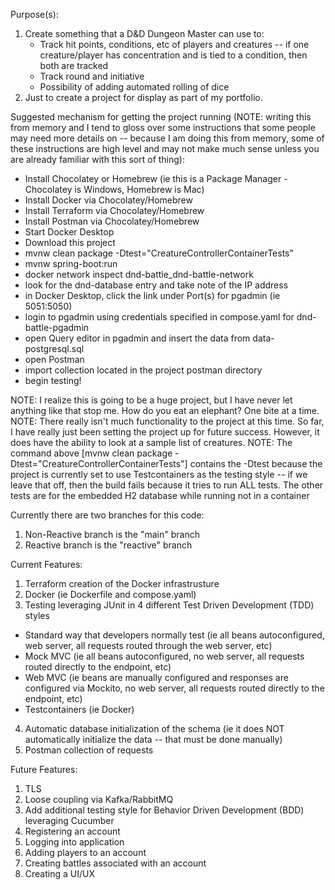 Purpose(s):
1) Create something that a D&D Dungeon Master can use to:
    - Track hit points, conditions, etc of players and creatures -- if one creature/player has concentration and is tied to a condition, then both are tracked
    - Track round and initiative
    - Possibility of adding automated rolling of dice
2) Just to create a project for display as part of my portfolio.

Suggested mechanism for getting the project running (NOTE: writing this from memory and I tend to gloss over some instructions that some people may need more details on -- because I am doing this from memory, some of these instructions are high level and may not make much sense unless you are already familiar with this sort of thing):
- Install Chocolatey or Homebrew (ie this is a Package Manager - Chocolatey is Windows, Homebrew is Mac)
- Install Docker via Chocolatey/Homebrew
- Install Terraform via Chocolatey/Homebrew
- Install Postman via Chocolatey/Homebrew
- Start Docker Desktop
- Download this project
- mvnw clean package -Dtest="CreatureControllerContainerTests"
- mvnw spring-boot:run
- docker network inspect dnd-battle_dnd-battle-network
- look for the dnd-database entry and take note of the IP address
- in Docker Desktop, click the link under Port(s) for pgadmin (ie 5051:5050)
- login to pgadmin using credentials specified in compose.yaml for dnd-battle-pgadmin
- open Query editor in pgadmin and insert the data from data-postgresql.sql
- open Postman
- import collection located in the project postman directory
- begin testing!

NOTE: I realize this is going to be a huge project, but I have never let anything like that stop me.  How do you eat an elephant? One bite at a time.
NOTE: There really isn't much functionality to the project at this time.  So far, I have really just been setting the project up for future success.  However, it does have the ability to look at a sample list of creatures.
NOTE: The command above [mvnw clean package -Dtest="CreatureControllerContainerTests"] contains the -Dtest because the project is currently set to use Testcontainers as the testing style -- if we leave that off, then the build fails because it tries to run ALL tests. The other tests are for the embedded H2 database while running not in a container

Currently there are two branches for this code:
1) Non-Reactive branch is the "main" branch
2) Reactive branch is the "reactive" branch

Current Features:
1) Terraform creation of the Docker infrastrusture
2) Docker (ie Dockerfile and compose.yaml)
3) Testing leveraging JUnit in 4 different Test Driven Development (TDD) styles
  - Standard way that developers normally test (ie all beans autoconfigured, web server, all requests routed through the web server, etc)
  - Mock MVC (ie all beans autoconfigured, no web server, all requests routed directly to the endpoint, etc)
  - Web MVC (ie beans are manually configured and responses are configured via Mockito, no web server, all requests routed directly to the endpoint, etc)
  - Testcontainers (ie Docker)
4) Automatic database initialization of the schema (ie it does NOT automatically initialize the data -- that must be done manually)
5) Postman collection of requests

Future Features:
1) TLS
2) Loose coupling via Kafka/RabbitMQ
3) Add additional testing style for Behavior Driven Development (BDD) leveraging Cucumber
4) Registering an account
5) Logging into application
6) Adding players to an account
7) Creating battles associated with an account
8) Creating a UI/UX
